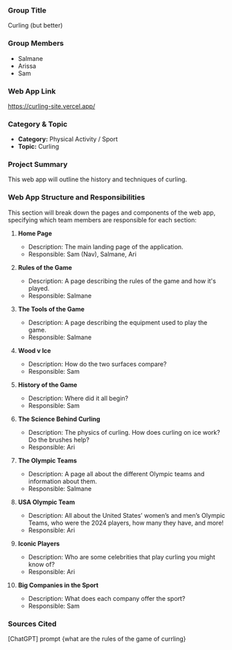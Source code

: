 ### Group Title

Curling (but better)

### Group Members

- Salmane
- Arissa
- Sam

### Web App Link

https://curling-site.vercel.app/

### Category & Topic

- **Category:** Physical Activity / Sport
- **Topic:** Curling

### Project Summary

This web app will outline the history and techniques of curling.

### Web App Structure and Responsibilities

This section will break down the pages and components of the web app, specifying which team members are responsible for each section:

1. **Home Page**

   - Description: The main landing page of the application.
   - Responsible: Sam (Nav), Salmane, Ari
   
2. **Rules of the Game**

   - Description: A page describing the rules of the game and how it's played.
   - Responsible: Salmane
  
3. **The Tools of the Game**

   - Description: A page describing the equipment used to play the game.
   - Responsible: Salmane

4. **Wood v Ice**

   - Description: How do the two surfaces compare?
   - Responsible: Sam

5. **History of the Game**

   - Description: Where did it all begin?
   - Responsible: Sam

6. **The Science Behind Curling**

   - Description: The physics of curling. How does curling on ice work? Do the brushes help?
   - Responsible: Ari
  
7. **The Olympic Teams**

   - Description: A page all about the different Olympic teams and information about them.
   - Responsible: Salmane

8. **USA Olympic Team**

   - Description: All about the United States’ women’s and men’s Olympic Teams, who were the 2024 players, how many they have, and more!
   - Responsible: Ari

9. **Iconic Players**

   - Description: Who are some celebrities that play curling you might know of?
   - Responsible: Ari
  
10. **Big Companies in the Sport**

      - Description: What does each company offer the sport?
      - Responsible: Sam

### Sources Cited
[ChatGPT] prompt {what are the rules of the game of currling}
